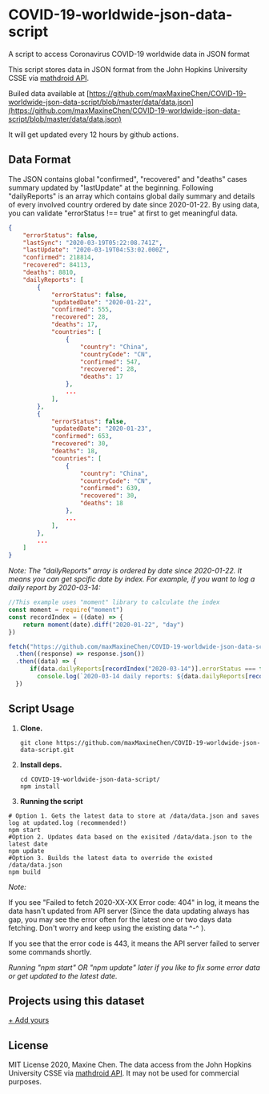 # COVID-19-worldwide-json-data-script
A script to access Coronavirus COVID-19 worldwide data in JSON format

This script stores data in JSON format from the John Hopkins University CSSE via [mathdroid API](https://github.com/mathdroid/covid-19-api). 

Builed data available at [https://github.com/maxMaxineChen/COVID-19-worldwide-json-data-script/blob/master/data/data.json](https://github.com/maxMaxineChen/COVID-19-worldwide-json-data-script/blob/master/data/data.json)

It will get updated every 12 hours by github actions.

## Data Format
 
The JSON contains global "confirmed", "recovered" and "deaths" cases summary updated by "lastUpdate" at the beginning. 
Following "dailyReports" is an array which contains global daily summary and details of every involved country ordered by date since 2020-01-22.
By using data, you can validate "errorStatus !== true" at first to get meaningful data.

```json
{
    "errorStatus": false,
    "lastSync": "2020-03-19T05:22:08.741Z",
    "lastUpdate": "2020-03-19T04:53:02.000Z", 
    "confirmed": 218814,
    "recovered": 84113,
    "deaths": 8810,
    "dailyReports": [
        {
            "errorStatus": false,
            "updatedDate": "2020-01-22",
            "confirmed": 555,
            "recovered": 28,
            "deaths": 17,
            "countries": [
                {
                    "country": "China",
                    "countryCode": "CN",
                    "confirmed": 547,
                    "recovered": 28,
                    "deaths": 17
                },
                ...
            ],
        },
        {
            "errorStatus": false,
            "updatedDate": "2020-01-23",
            "confirmed": 653,
            "recovered": 30,
            "deaths": 18,
            "countries": [
                {
                    "country": "China",
                    "countryCode": "CN",
                    "confirmed": 639,
                    "recovered": 30,
                    "deaths": 18
                },
                ...
            ],
        },
        ...
    ]
}
```

_Note: The "dailyReports" array is ordered by date since 2020-01-22. It means you can get spcific date by index.
For example, if you want to log a daily report by 2020-03-14:_
```js
//This example uses "moment" library to calculate the index
const moment = require("moment")
const recordIndex = ((date) => {
    return moment(date).diff("2020-01-22", "day")
})

fetch("https://github.com/maxMaxineChen/COVID-19-worldwide-json-data-script/blob/master/data/data.json")
  .then((response) => response.json())
  .then((data) => {
      if(data.dailyReports[recordIndex("2020-03-14")].errorStatus === false)
        console.log(`2020-03-14 daily reports: ${data.dailyReports[recordIndex("2020-03-14")]}`)
  })

```

## Script Usage

1.  **Clone.**

    ```shell
    git clone https://github.com/maxMaxineChen/COVID-19-worldwide-json-data-script.git
    ```

2.  **Install deps.**

    ```shell
    cd COVID-19-worldwide-json-data-script/
    npm install
    ```

3.  **Running the script**
```shell
# Option 1. Gets the latest data to store at /data/data.json and saves log at updated.log (recommended!)
npm start 
#Option 2. Updates data based on the exisited /data/data.json to the latest date
npm update 
#Option 3. Builds the latest data to override the existed /data/data.json
npm build 
```

 _Note:_ 

 If you see "Failed to fetch  2020-XX-XX Error code:  404" in log, it means the data hasn't updated from API server (Since the data updating always has gap, you may see the error often for the latest one or two days data fetching. Don't worry and keep using the existing data ^-^ ).

 If you see that the error code is 443, it means the API server failed to server some commands shortly.

 _Running "npm start" OR "npm update" later if you like to fix some error data or get updated to the latest date._

## Projects using this dataset

[+ Add yours](https://github.com/maxMaxineChen/COVID-19-worldwide-json-data-script/edit/master/README.md)

## License

MIT License 2020, Maxine Chen.
The data access from the John Hopkins University CSSE via [mathdroid API](https://github.com/mathdroid/covid-19-api). It may not be used for commercial purposes.
